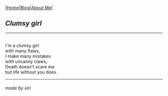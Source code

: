 |[Home](README.md)|[Blog](Blog.md)|[About Me](about.md)|

## _Clumsy girl_
---

<br/>I'm a clumsy girl
<br/>with many flaws,
<br/>I make many mistakes 
<br/>with uncanny claws,
<br/>Death doesn't scare me
<br/>but life without you does.

---
###### made by siri
